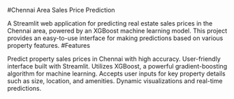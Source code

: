 #Chennai Area Sales Price Prediction

A Streamlit web application for predicting real estate sales prices in the Chennai area, powered by an XGBoost machine learning model. This project provides an easy-to-use interface for making predictions based on various property features.
#Features

Predict property sales prices in Chennai with high accuracy.
User-friendly interface built with Streamlit.
Utilizes XGBoost, a powerful gradient-boosting algorithm for machine learning.
Accepts user inputs for key property details such as size, location, and amenities.
Dynamic visualizations and real-time predictions.

